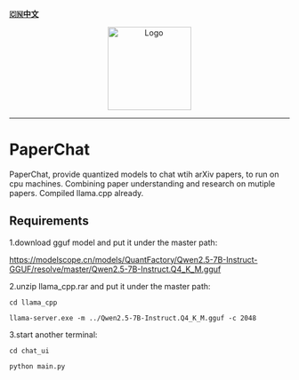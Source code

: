 [**🇨🇳中文**](https://github.com/shibing624/text2vec/blob/master/README_CN.md)


<div align="center">
  <a href="https://github.com/elenalulu/PaperChat">
    <img src="https://github.com/elenalulu/PaperChat/logo.png" height="150" alt="Logo">
  </a>
</div>

-----------------

# PaperChat
PaperChat, provide quantized models to chat wtih arXiv papers, to run on cpu machines. Combining paper understanding and research on mutiple papers. Compiled llama.cpp already. 



## Requirements

1.download gguf model and put it under the master path: 

https://modelscope.cn/models/QuantFactory/Qwen2.5-7B-Instruct-GGUF/resolve/master/Qwen2.5-7B-Instruct.Q4_K_M.gguf


2.unzip llama_cpp.rar and put it under the master path:

```shell
cd llama_cpp

llama-server.exe -m ../Qwen2.5-7B-Instruct.Q4_K_M.gguf -c 2048
```


3.start another terminal:

```shell
cd chat_ui

python main.py
```